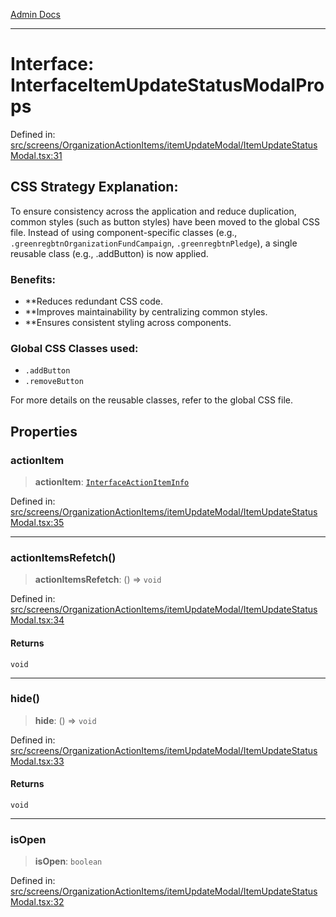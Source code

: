 [Admin Docs](/)

***

# Interface: InterfaceItemUpdateStatusModalProps

Defined in: [src/screens/OrganizationActionItems/itemUpdateModal/ItemUpdateStatusModal.tsx:31](https://github.com/PalisadoesFoundation/talawa-admin/blob/main/src/screens/OrganizationActionItems/itemUpdateModal/ItemUpdateStatusModal.tsx#L31)

## CSS Strategy Explanation:

To ensure consistency across the application and reduce duplication, common styles
(such as button styles) have been moved to the global CSS file. Instead of using
component-specific classes (e.g., `.greenregbtnOrganizationFundCampaign`, `.greenregbtnPledge`), a single reusable
class (e.g., .addButton) is now applied.

### Benefits:
- **Reduces redundant CSS code.
- **Improves maintainability by centralizing common styles.
- **Ensures consistent styling across components.

### Global CSS Classes used:
- `.addButton`
- `.removeButton`

For more details on the reusable classes, refer to the global CSS file.

## Properties

### actionItem

> **actionItem**: [`InterfaceActionItemInfo`](../../../../../utils/interfaces/interfaces/InterfaceActionItemInfo.md)

Defined in: [src/screens/OrganizationActionItems/itemUpdateModal/ItemUpdateStatusModal.tsx:35](https://github.com/PalisadoesFoundation/talawa-admin/blob/main/src/screens/OrganizationActionItems/itemUpdateModal/ItemUpdateStatusModal.tsx#L35)

***

### actionItemsRefetch()

> **actionItemsRefetch**: () => `void`

Defined in: [src/screens/OrganizationActionItems/itemUpdateModal/ItemUpdateStatusModal.tsx:34](https://github.com/PalisadoesFoundation/talawa-admin/blob/main/src/screens/OrganizationActionItems/itemUpdateModal/ItemUpdateStatusModal.tsx#L34)

#### Returns

`void`

***

### hide()

> **hide**: () => `void`

Defined in: [src/screens/OrganizationActionItems/itemUpdateModal/ItemUpdateStatusModal.tsx:33](https://github.com/PalisadoesFoundation/talawa-admin/blob/main/src/screens/OrganizationActionItems/itemUpdateModal/ItemUpdateStatusModal.tsx#L33)

#### Returns

`void`

***

### isOpen

> **isOpen**: `boolean`

Defined in: [src/screens/OrganizationActionItems/itemUpdateModal/ItemUpdateStatusModal.tsx:32](https://github.com/PalisadoesFoundation/talawa-admin/blob/main/src/screens/OrganizationActionItems/itemUpdateModal/ItemUpdateStatusModal.tsx#L32)
